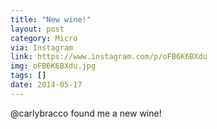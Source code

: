 ```yaml
---
title: "New wine!"
layout: post
category: Micro
via: Instagram
link: https://www.instagram.com/p/oFB6K6BXdu
img: oFB6K6BXdu.jpg
tags: []
date: 2014-05-17
---
```

@carlybracco found me a new wine!